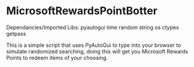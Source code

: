 # MicrosoftRewardsPointBotter

Dependancies/Imported Libs:
  pyautogui
  time
  random
  string
  os
  ctypes
  getpass
  
This is a simple script that uses PyAutoGui to type into your browser to simulate randomized searching, doing this will get you Microsoft Rewards Points to redeem items of your choosing.
